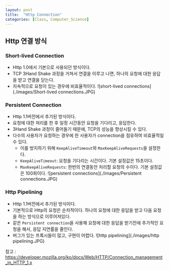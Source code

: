 ```yaml
---
layout: post
title:  "Http Connection"
categories: [Class, Computer_Science]
---
```


## Http 연결 방식
### Short-lived Connection
- Http 1.0에서 기본으로 사용되던 방식이다.
- TCP 3Hand Shake 과정을 거쳐서 연결을 이루고 나면, 하나의 요청에 대한 응답을 받고 연결을 닫는다.
- 지속적으로 요청이 있는 경우에 비효율적이다.
![short-lived connections](./images/Short-lived connections.JPG)

### Persistent Connection
- Http 1.1버전에서 추가된 방식이다.
- 요청에 대한 처리를 한 후 일정 시간동안 요청을 기다리고, 응답한다.
- 3Hand Shake 과정이 줄어들기 때문에, TCP의 성능을 향상시킬 수 있다.
- 다수의 사용자가 요청하는 경우에 한 사용자가 connection을 점유하여 비효율적일 수 있다.
  - 이를 방지하기 위해 `KeepAliveTimeout`와 `MaxKeepAliveRequests`을 설정한다.
  - `KeepAliveTimeout`: 요청을 기다리는 시간이다. 기본 설정값은 15초이다.
  - `MaxKeepAliveRequests`: 한번의 연결동안 처리할 요청의 수이다. 기본 설정값은 100회이다.
![persistent connections](./images/Persistent connections.JPG)

### Http Pipelining
- Http 1.1버전에서 추가된 방식이다.
- 기본적으로 Http의 요청은 순차적이다. 하나의 요청에 대한 응답을 받고 다음 요청을 하는 방식으로 이루어져있다.
- 같은 `Persistent connection`을 사용해 요청에 대한 응답을 받기전에 추가적인 요청을 해서, 응답 지연률을 줄인다.
- 버그가 있는 프록시들이 많고, 구현이 어렵다.
![http pipelining](./images/http pipelining.JPG)

참고 : https://developer.mozilla.org/ko/docs/Web/HTTP/Connection_management_in_HTTP_1.x